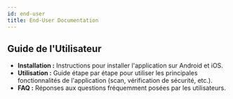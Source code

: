 ```yaml
---
id: end-user
title: End-User Documentation
---
```


## Guide de l'Utilisateur

- **Installation :** Instructions pour installer l'application sur Android et iOS.
- **Utilisation :** Guide étape par étape pour utiliser les principales fonctionnalités de l'application (scan, vérification de sécurité, etc.).
- **FAQ :** Réponses aux questions fréquemment posées par les utilisateurs.